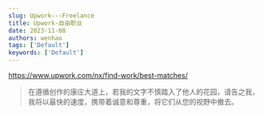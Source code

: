 ```yaml
---
slug: Upwork---Freelance
title: Upwork-自由职业
date: 2023-11-08
authors: wenhao
tags: ['Default']
keywords: ['Default']
---
```

https://www.upwork.com/nx/find-work/best-matches/ 




 > 在遵循创作的康庄大道上，若我的文字不慎踏入了他人的花园，请告之我，我将以最快的速度，携带着诚意和尊重，将它们从您的视野中撤去。
